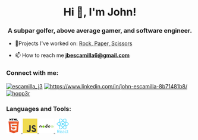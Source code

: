 <h1 align="center">Hi 👋, I'm John!</h1>
<h3 align="center">A subpar golfer, above average gamer, and software engineer.</h3>

- 🔭Projects I've worked on: [Rock, Paper, Scissors](https://handrockpaper.netlify.app)

- 📫 How to reach me **jbescamilla6@gmail.com**

<h3 align="left">Connect with me:</h3>
<p align="left">
<a href="https://twitter.com/escamilla_j3" target="blank"><img align="center" src="https://raw.githubusercontent.com/rahuldkjain/github-profile-readme-generator/master/src/images/icons/Social/twitter.svg" alt="escamilla_j3" height="30" width="40" /></a>
<a href="https://linkedin.com/in/https://www.linkedin.com/in/john-escamilla-8b71481b8/" target="blank"><img align="center" src="https://raw.githubusercontent.com/rahuldkjain/github-profile-readme-generator/master/src/images/icons/Social/linked-in-alt.svg" alt="https://www.linkedin.com/in/john-escamilla-8b71481b8/" height="30" width="40" /></a>
<a href="https://instagram.com/hopp3r" target="blank"><img align="center" src="https://raw.githubusercontent.com/rahuldkjain/github-profile-readme-generator/master/src/images/icons/Social/instagram.svg" alt="hopp3r" height="30" width="40" /></a>
</p>

<h3 align="left">Languages and Tools:</h3>
<p align="left"> <a href="https://www.w3.org/html/" target="_blank" rel="noreferrer"> <img src="https://raw.githubusercontent.com/devicons/devicon/master/icons/html5/html5-original-wordmark.svg" alt="html5" width="40" height="40"/> </a> <a href="https://developer.mozilla.org/en-US/docs/Web/JavaScript" target="_blank" rel="noreferrer"> <img src="https://raw.githubusercontent.com/devicons/devicon/master/icons/javascript/javascript-original.svg" alt="javascript" width="40" height="40"/> </a> <a href="https://nodejs.org" target="_blank" rel="noreferrer"> <img src="https://raw.githubusercontent.com/devicons/devicon/master/icons/nodejs/nodejs-original-wordmark.svg" alt="nodejs" width="40" height="40"/> </a> <a href="https://reactjs.org/" target="_blank" rel="noreferrer"> <img src="https://raw.githubusercontent.com/devicons/devicon/master/icons/react/react-original-wordmark.svg" alt="react" width="40" height="40"/> </a> </p>
